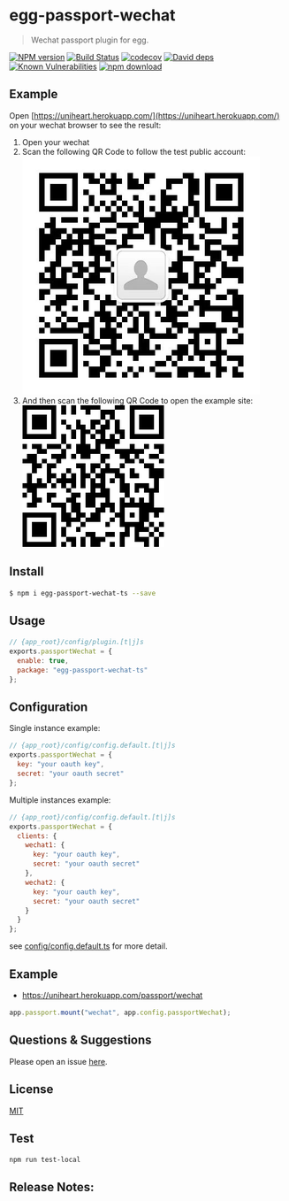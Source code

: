 # egg-passport-wechat

> Wechat passport plugin for egg.

[![NPM version][npm-image]][npm-url]
[![Build Status](https://travis-ci.com/Jeff-Tian/egg-passport-wechat.svg?branch=master)](https://travis-ci.com/Jeff-Tian/egg-passport-wechat)
[![codecov](https://codecov.io/gh/Jeff-Tian/egg-passport-wechat/branch/master/graph/badge.svg)](https://codecov.io/gh/Jeff-Tian/egg-passport-wechat)
[![David deps][david-image]][david-url]
[![Known Vulnerabilities][snyk-image]][snyk-url]
[![npm download][download-image]][download-url]

[npm-image]: https://img.shields.io/npm/v/egg-passport-wechat-ts.svg?style=flat-square
[npm-url]: https://npmjs.org/package/egg-passport-wechat-ts
[david-image]: https://img.shields.io/david/jeff-tian/egg-passport-wechat.svg?style=flat-square
[david-url]: https://david-dm.org/jeff-tian/egg-passport-wechat
[snyk-image]: https://snyk.io/test/npm/egg-passport-wechat-ts/badge.svg?style=flat-square
[snyk-url]: https://snyk.io/test/npm/egg-passport-wechat-ts
[download-image]: https://img.shields.io/npm/dm/egg-passport-wechat-ts.svg?style=flat-square
[download-url]: https://npmjs.org/package/egg-passport-wechat-ts

<!--
Description here.
-->

## Example

Open [https://uniheart.herokuapp.com/](https://uniheart.herokuapp.com/) on your wechat browser to see the result:

1. Open your wechat
2. Scan the following QR Code to follow the test public account:
   ![](./images/public-test-account.jpeg)
3. And then scan the following QR Code to open the example site:
   ![](./images/uniheart.png)

## Install

```bash
$ npm i egg-passport-wechat-ts --save
```

## Usage

```js
// {app_root}/config/plugin.[t|j]s
exports.passportWechat = {
  enable: true,
  package: "egg-passport-wechat-ts"
};
```

## Configuration

Single instance example:

```js
// {app_root}/config/config.default.[t|j]s
exports.passportWechat = {
  key: "your oauth key",
  secret: "your oauth secret"
};
```

Multiple instances example:

```js
// {app_root}/config/config.default.[t|j]s
exports.passportWechat = {
  clients: {
    wechat1: {
      key: "your oauth key",
      secret: "your oauth secret"
    },
    wechat2: {
      key: "your oauth key",
      secret: "your oauth secret"
    }
  }
};
```

see [config/config.default.ts](config/config.default.ts) for more detail.

## Example

- https://uniheart.herokuapp.com/passport/wechat

```typescript
app.passport.mount("wechat", app.config.passportWechat);
```

## Questions & Suggestions

Please open an issue [here](https://github.com/eggjs/egg/issues).

## License

[MIT](LICENSE)

## Test

```shell
npm run test-local
```

## Release Notes:
